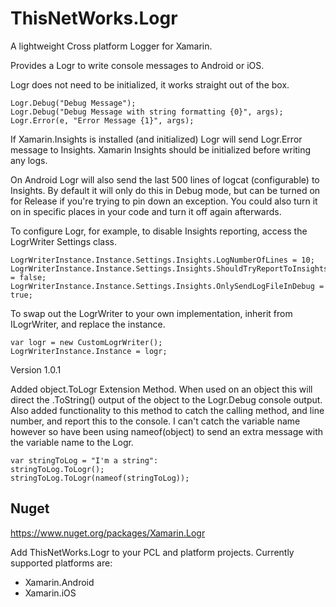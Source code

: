 # ThisNetWorks.Logr

A lightweight Cross platform Logger for Xamarin.

Provides a Logr to write console messages to Android or iOS.

Logr does not need to be initialized, it works straight out of the box.

```
Logr.Debug("Debug Message");
Logr.Debug("Debug Message with string formatting {0}", args);
Logr.Error(e, "Error Message {1}", args);
```

If Xamarin.Insights is installed (and initialized) Logr will send Logr.Error message to Insights. Xamarin Insights should be initialized before writing any logs.

On Android Logr will also send the last 500 lines of logcat (configurable) to Insights. 
By default it will only do this in Debug mode, but can be turned on for Release if you're trying to pin down an exception. You could also turn it on in specific places in your code and turn it off again afterwards.

To configure Logr, for example, to disable Insights reporting, access the LogrWriter Settings class.

```
LogrWriterInstance.Instance.Settings.Insights.LogNumberOfLines = 10;
LogrWriterInstance.Instance.Settings.Insights.ShouldTryReportToInsights = false;
LogrWriterInstance.Instance.Settings.Insights.OnlySendLogFileInDebug = true;
```

To swap out the LogrWriter to your own implementation, inherit from ILogrWriter, and replace the instance.

```
var logr = new CustomLogrWriter();
LogrWriterInstance.Instance = logr;
```
Version 1.0.1

Added object.ToLogr Extension Method. When used on an object this will direct the .ToString() output of the object to the Logr.Debug console output. Also added functionality to this method to catch the calling method, and line number, and report this to the console. I can't catch the variable name however so have been using nameof(object) to send an extra message with the variable name to the Logr.

```
var stringToLog = "I'm a string":
stringToLog.ToLogr();
stringToLog.ToLogr(nameof(stringToLog));

```


## Nuget

https://www.nuget.org/packages/Xamarin.Logr

Add ThisNetWorks.Logr to your PCL and platform projects. Currently supported platforms are:

- Xamarin.Android
- Xamarin.iOS
